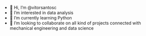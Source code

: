 - 👋 Hi, I’m @vitorsantosc
- 👀 I’m interested in data analysis
- 🌱 I’m currently learning Python
- 💞️ I’m looking to collaborate on all kind of projects connected with mechanical engineering and data science

<!---
vitorsantosc/vitorsantosc is a ✨ special ✨ repository because its `README.md` (this file) appears on your GitHub profile.
You can click the Preview link to take a look at your changes.
--->
